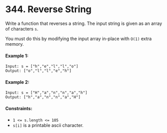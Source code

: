 # 344. Reverse String

Write a function that reverses a string. The input string is given as an array of characters `s`.

You must do this by modifying the input array in-place with `O(1)` extra memory.

 
#### Example 1:
```
Input: s = ["h","e","l","l","o"]
Output: ["o","l","l","e","h"]
```

#### Example 2:
```
Input: s = ["H","a","n","n","a","h"]
Output: ["h","a","n","n","a","H"]
 ```

#### Constraints:
- `1 <= s.length <= 105`
- `s[i]` is a printable ascii character.
